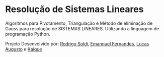 # Resolução de Sistemas Lineares
Algoritmos para Pivotamento, Triangulação e Método de eliminação de Gauss para resolução de SISTEMAS LINEARES. Utilizando a linguagem de programação Python.

Projeto Desenvolvido por:
[Rodrigo Soldi](https://github.com/rodrigosoldi),
[Emannuel Fernandes](https://github.com/emannuelOC/),
[Lucas Augusto](https://github.com/LucasCordeiro) e
[Kaique](https://github.com/KaiqueDamato)
